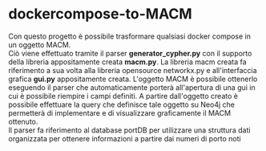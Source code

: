 # dockercompose-to-MACM
Con questo progetto è possibile trasformare qualsiasi docker compose in un oggetto MACM. <br>
Ciò viene effettuato tramite il parser <b>generator_cypher.py</b> con il supporto della libreria appositamente creata <b>macm.py</b>. La libreria macm creata fa riferimento a sua volta alla libreria opensource networkx.py e all'interfaccia grafica <b>gui.py</b> appositamente creata. L'oggetto MACM è possibile ottenerlo eseguendo il parser che automaticamente porterà all'apertura di una gui in cui è possibile riempire i campi definiti. A partire dall'oggetto creato è possibile effettuare la query che definisce tale oggetto su Neo4j che permetterà di implementare e di visualizzare graficamente il MACM ottenuto. <br>
Il parser fa riferimento al database portDB per utilizzare una struttura dati organizzata per ottenere informazioni a partire dai numeri di porto noti
